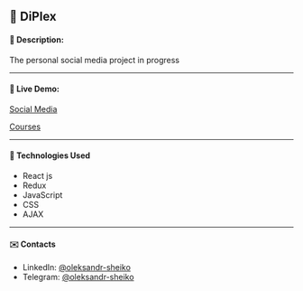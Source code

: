 ## :pushpin: DiPlex
#### :memo: Description: 

The personal social media project in progress 
___

#### :link: Live Demo: 
[Social Media](https://olexander96.github.io/social-media/)

[Courses](https://www.youtube.com/playlist?list=PLcvhF2Wqh7DNVy1OCUpG3i5lyxyBWhGZ8)
___

#### :rocket: Technologies Used

* React js
* Redux
* JavaScript 
* CSS
* AJAX  
___

#### :envelope: Contacts
* LinkedIn: [@oleksandr-sheiko](https://www.linkedin.com/in/oleksandr-sheiko-74094224a/)
* Telegram: [@oleksandr-sheiko](https://t.me/oleksandrsheiko96)
